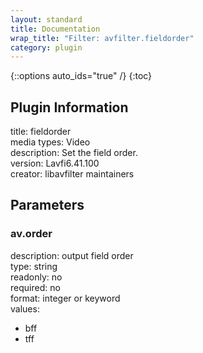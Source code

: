 ```yaml
---
layout: standard
title: Documentation
wrap_title: "Filter: avfilter.fieldorder"
category: plugin
---
```

{::options auto_ids="true" /}
{:toc}

## Plugin Information

title: fieldorder  
media types:
Video  
description: Set the field order.  
version: Lavfi6.41.100  
creator: libavfilter maintainers  

## Parameters

### av.order

  
description:
output field order  
type: string  
readonly: no  
required: no  
format: integer or keyword  
values:  
* bff
* tff


